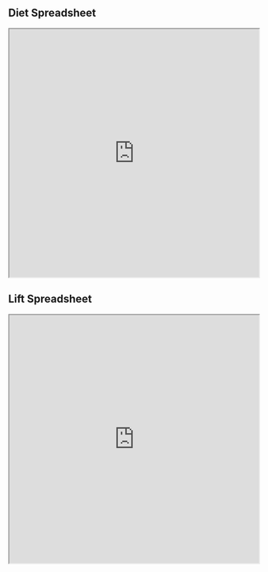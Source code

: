 ## Diet Spreadsheet

<iframe src="https://docs.google.com/spreadsheets/d/e/2PACX-1vR1ktuUfHLIMuHNHzyQu5VBzTS35xuqFYp8XwUy6NFKX4b-5Y_FoEHSt_f9Bunbh8EojHKalAOrl2dI/pubhtml?gid=0&amp;single=true&amp;widget=true&amp;headers=false" width="100%" height="500px"></iframe>

## Lift Spreadsheet

<iframe src="https://docs.google.com/spreadsheets/d/e/2PACX-1vSEvQFzoAlkrE_tMjJJDLagicXFwmdez13aDPIXQogmEvYSmOLK05uwPfvfrm_edwB456ESGWAQq7LT/pubhtml?gid=1601723964&amp;single=true&amp;widget=true&amp;headers=false" width="100%" height="500px"></iframe>